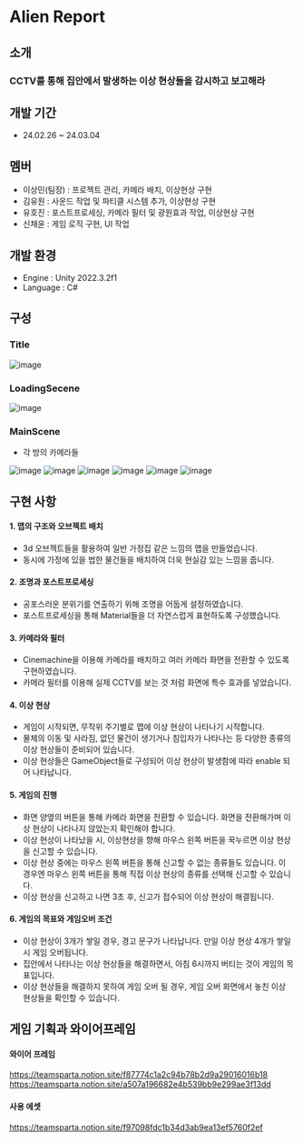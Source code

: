 # Alien Report


## 소개
### CCTV를 통해 집안에서 발생하는 이상 현상들을 감시하고 보고해라 

## 개발 기간
- 24.02.26 ~ 24.03.04

## 멤버
- 이상민(팀장) : 프로젝트 관리, 카메라 배치, 이상현상 구현
- 김유원 : 사운드 작업 및 파티클 시스템 추가, 이상현상 구현
- 유호진 : 포스트프로세싱, 카메라 필터 및 광원효과 작업, 이상현상 구현
- 신채윤 : 게임 로직 구현, UI 작업

## 개발 환경
- Engine : Unity 2022.3.2f1
- Language : C#

## 구성
### Title
![image](https://github.com/SPRT-UNITY/Anomaly/assets/37549333/26eb49df-c1ea-48d6-be47-c05b92b12278)

### LoadingSecene
![image](https://github.com/SPRT-UNITY/Anomaly/assets/37549333/0eced67a-cf67-441c-a9d0-50fe39aa294b)

### MainScene
- 각 방의 카메라들

![image](https://github.com/SPRT-UNITY/Anomaly/assets/37549333/5948b7f4-9958-4b0f-8fb1-38362839f761)
![image](https://github.com/SPRT-UNITY/Anomaly/assets/37549333/c27274b5-15ad-4e11-954f-645d04208dea)
![image](https://github.com/SPRT-UNITY/Anomaly/assets/37549333/0cb5bb7d-b5ea-4ac6-b50c-cb0535281887)
![image](https://github.com/SPRT-UNITY/Anomaly/assets/37549333/177bef9b-d832-40ca-b3bc-99d76f091325)
![image](https://github.com/SPRT-UNITY/Anomaly/assets/37549333/5cbbac7e-16ec-4e07-9539-d7abaf09a646)
![image](https://github.com/SPRT-UNITY/Anomaly/assets/37549333/2473455c-4115-4e0b-85ad-47bfcbed9cba)

## 구현 사항
#### 1. 맵의 구조와 오브젝트 배치
 - 3d 오브젝트들을 활용하여 일반 가정집 같은 느낌의 맵을 만들었습니다.
 - 동시에 가정에 있을 법한 물건들을 배치하여 더욱 현실감 있는 느낌을 줍니다.

#### 2. 조명과 포스트프로세싱
 - 공포스러운 분위기를 연출하기 위해 조명을 어둡게 설정하였습니다.
 - 포스트프로세싱을 통해 Material들을 더 자연스럽게 표현하도록 구성했습니다.

#### 3. 카메라와 필터
 - Cinemachine을 이용해 카메라를 배치하고 여러 카메라 화면을 전환할 수 있도록 구현하였습니다.
 - 카메라 필터를 이용해 실제 CCTV를 보는 것 처럼 화면에 특수 효과를 넣었습니다.

#### 4. 이상 현상
 - 게임이 시작되면, 무작위 주기별로 맵에 이상 현상이 나타나기 시작합니다.
 - 물체의 이동 및 사라짐, 없던 물건이 생기거나 침입자가 나타나는 등 다양한 종류의 이상 현상들이 준비되어 있습니다.
 - 이상 현상들은 GameObject들로 구성되어 이상 현상이 발생함에 따라 enable 되어 나타납니다.

#### 5. 게임의 진행
 - 화면 양옆의 버튼을 통해 카메라 화면을 전환할 수 있습니다. 화면을 전환해가며 이상 현상이 나타나지 않았는지 확인해야 합니다.
 - 이상 현상이 나타났을 시, 이상현상을 향해 마우스 왼쪽 버튼을 꾹누르면 이상 현상을 신고할 수 있습니다.
 - 이상 현상 중에는 마우스 왼쪽 버튼을 통해 신고할 수 없는 종류들도 있습니다. 이 경우엔 마우스 왼쪽 버튼을 통해 직접 이상 현상의 종류를 선택해 신고할 수 있습니다.
 - 이상 현상을 신고하고 나면 3초 후, 신고가 접수되어 이상 현상이 해결됩니다.

#### 6. 게임의 목표와 게임오버 조건
 - 이상 현상이 3개가 쌓일 경우, 경고 문구가 나타납니다. 만일 이상 현상 4개가 쌓일 시 게임 오버됩니다.
 - 집안에서 나타나는 이상 현상들을 해결하면서, 아침 6시까지 버티는 것이 게임의 목표입니다.
 - 이상 현상들을 해결하지 못하여 게임 오버 될 경우, 게임 오버 화면에서 놓친 이상 현상들을 확인할 수 있습니다.

## 게임 기획과 와이어프레임
#### 와이어 프레임
https://teamsparta.notion.site/f87774c1a2c94b78b2d9a29016016b18
https://teamsparta.notion.site/a507a196682e4b539bb9e299ae3f13dd

#### 사용 에셋
https://teamsparta.notion.site/f97098fdc1b34d3ab9ea13ef5760f2ef
